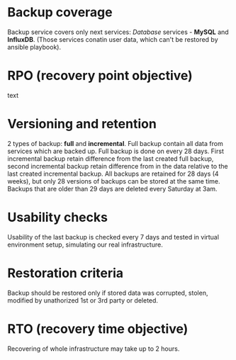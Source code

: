 # Backup coverage
Backup service covers only next services:
_Database_ services - **MySQL** and **InfluxDB**. (Those services conatin user data, which can't be restored by ansible playbook).

# RPO (recovery point objective)
text

# Versioning and retention
2 types of backup: **full** and **incremental**.
Full backup contain all data from services which are backed up. Full backup is done on every 28 days.
First incremental backup retain difference from the last created full backup, second incremental backup retain difference from in the data relative to the last created incremental backup.
All backups are retained for 28 days (4 weeks), but only 28 versions of backups can be stored at the same time.
Backups that are older than 29 days are deleted every Saturday at 3am.

# Usability checks
Usability of the last backup is checked every 7 days and tested in virtual environment setup, simulating our real infrastructure.

# Restoration criteria
Backup should be restored only if stored data was corrupted, stolen, modified by unathorized 1st or 3rd party or deleted.

# RTO (recovery time objective)
Recovering of whole infrastructure may take up to 2 hours. 